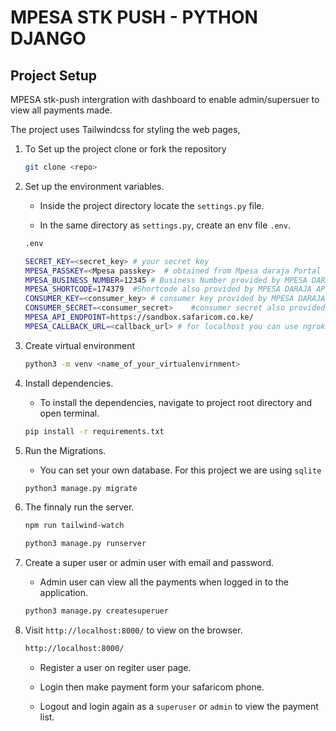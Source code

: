 # MPESA STK PUSH - PYTHON DJANGO
## Project Setup

MPESA stk-push intergration with dashboard to enable admin/supersuer to view all payments made. 

The project uses Tailwindcss for styling the web pages, 

1. To Set up the project clone or fork the repository
    ```sh 
    git clone <repo>
    ```
2. Set up the environment variables.

    - Inside the project directory locate the ```settings.py``` file.

    - In the same directory as `settings.py`, create an env file ```.env```.
    ```sh 
    .env

    SECRET_KEY=<secret_key> # your secret key
    MPESA_PASSKEY=<Mpesa passkey>  # obtained from Mpesa daraja Portal
    MPESA_BUSINESS_NUMBER=12345 # Business Number provided by MPESA DARAJA API for testing
    MPESA_SHORTCODE=174379  #Shortcode also provided by MPESA DARAJA API for testing
    CONSUMER_KEY=<consumer_key> # consumer key provided by MPESA DARAJA API for testing
    CONSUMER_SECRET=<consumer_secret>    #consumer secret also provided by MPESA DARAJA API for testing
    MPESA_API_ENDPOINT=https://sandbox.safaricom.co.ke/ 
    MPESA_CALLBACK_URL=<callback_url> # for localhost you can use ngrok
    ```

3. Create virtual environment
    ```sh 
    python3 -m venv <name_of_your_virtualenvirnment>
    ```

4. Install dependencies.

    - To install the dependencies, navigate to project root directory and open terminal.
    
    ```sh
    pip install -r requirements.txt
    ```

5. Run the Migrations.

   - You can set your own database. For this project we are using ```sqlite```
    ```sh 
    python3 manage.py migrate
    ```

6. The finnaly run the server.

    ```sh
    npm run tailwind-watch
    
    python3 manage.py runserver
    ```

7. Create a super user or admin user with email and password.

   - Admin user can view all the payments when logged in to the application.

    ```sh
    python3 manage.py createsuperuer
    ```

8. Visit ```http://localhost:8000/``` to view on the browser.
    ```sh
    http://localhost:8000/
    ```

   - Register a user on regiter user page.

   - Login then make payment form your safaricom phone.

   - Logout and login again as a ```superuser``` or ```admin``` to view the payment list.

